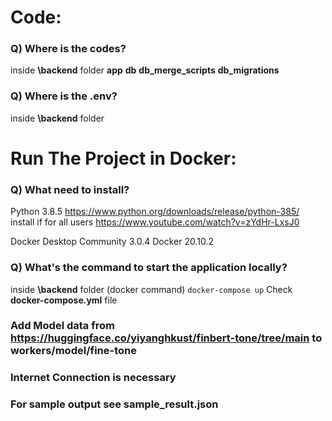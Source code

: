 # Code:

### Q) Where is the codes?
inside **\backend** folder
**app**
**db**
**db_merge_scripts**
**db_migrations**

### Q) Where is the .env?
inside **\backend** folder

# Run The Project in Docker:
### Q) What need to install?
Python 3.8.5
https://www.python.org/downloads/release/python-385/
install if for all users
https://www.youtube.com/watch?v=zYdHr-LxsJ0

Docker Desktop Community 3.0.4
Docker 20.10.2

### Q) What's the command to start the application locally?
inside **\backend** folder
(docker command) `docker-compose up`
Check **docker-compose.yml** file

### Add Model data from https://huggingface.co/yiyanghkust/finbert-tone/tree/main to workers/model/fine-tone


### Internet Connection is necessary

### For sample output see sample_result.json

[comment]: <> (# Application Page:)

[comment]: <> (### Hosted at Docker)

[comment]: <> ([http://localhost:7003/docs]&#40;http://localhost:7003/docs&#41;)


[comment]: <> (### Dev)


[comment]: <> (pip install -r requirements.txt)

[comment]: <> (pip list)



[comment]: <> (docker-compose build)

[comment]: <> (docker-compose up)

[comment]: <> (docker-compose up -d)
 
[comment]: <> (for debug run)

[comment]: <> (python debug.py)


[comment]: <> (Remove everything from docker)

[comment]: <> (https://stackoverflow.com/questions/44785585/how-to-delete-all-local-docker-images)

[comment]: <> (docker system prune -a --volumes)


[comment]: <> (DB credentials:)

[comment]: <> (    add new server)

[comment]: <> (    host name: db_campaign)

[comment]: <> (    port: 54320)

[comment]: <> (    db: postgres)

[comment]: <> (    user: admin)

[comment]: <> (    password: secret)

[comment]: <> (API: )

[comment]: <> (http://localhost:7003/docs)


[comment]: <> (DB:)

[comment]: <> (pool_size and max_overflow https://stackoverflow.com/a/9999411)


[comment]: <> (Update Db and insert master data:)

[comment]: <> (python run_db.py auto)

[comment]: <> (python run_db.py data)

[comment]: <> (### The parsing of data and  loading of data to the database will happen while starting the fastapi server when "data_loader" table will have "true" status for "Movie Data Loading")

[comment]: <> (For manual upload of data with parsing run in docker terminal:)

[comment]: <> (python parse.py )

[comment]: <> (NB: ** manual parsing is not included optional "phrase 4", "phrase 4" only runs at startup.)

[comment]: <> (When the database is ready with the parsed data, "data_loader" table will have "false" status for "Movie Data Loading" so that the data parsing & loading never happens again.)

[comment]: <> (### Phrase 4 will run while starting the fastapi server when "data_loader" table will have "true" status for "Movie Rating Loading")

[comment]: <> (change the db value for enable/disable phrase 4. )

[comment]: <> (did not exposed an api for "data_loader" table's status change, because of maintaining exact api deliverables by the assignment requirements.)

[comment]: <> (total number of movies found in third party csv that has been provided: 475)

[comment]: <> (# API endpoints)

[comment]: <> (http://localhost:7003/movies?count={}&page={})

[comment]: <> (http://localhost:7003/movie/{})

[comment]: <> (For Source Code for Data Parsing and Data Upload to database, see:)

[comment]: <> (app/custom_classes/*)

[comment]: <> (Used Chain of Responsibility, Singletone, Repository.)

[comment]: <> (For API details please see: https://github.com/MahirMahbub/Wiki_Movies/blob/master/API%20Doc.pdf)



